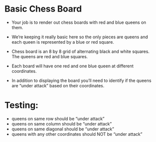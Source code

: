 # Basic Chess Board

* Your job is to render out chess boards with red and blue queens on them.
* We’re keeping it really basic here so the only pieces are queens and each queen is represented by a blue or red square.
* Chess board is an 8 by 8 grid of alternating black and white squares. The queens are red and blue squares.

* Each board will have one red and one blue queen at different coordinates. 
* In addition to displaying the board you’ll need to identify if the queens are “under attack” based on their coordinates.

# Testing:
* queens on same row should be “under attack”
* queens on same column should be “under attack”
* queens on same diagonal should be “under attack”
* queens with any other coordinates should NOT be “under attack”